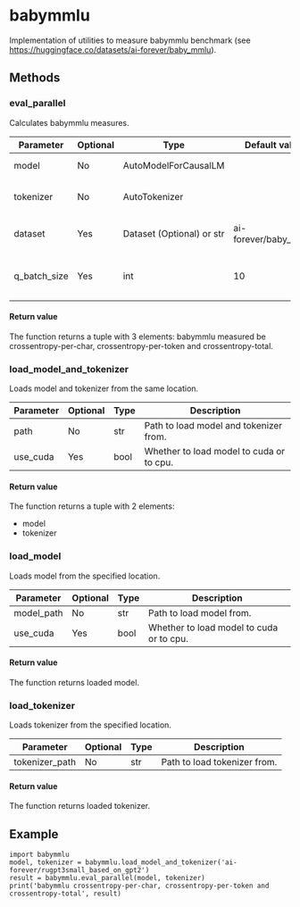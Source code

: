 # babymmlu

Implementation of utilities to measure babymmlu benchmark (see https://huggingface.co/datasets/ai-forever/baby_mmlu).

## Methods

### eval_parallel

Calculates babymmlu measures.

| Parameter    | Optional | Type                      | Default value        | Description                                 |
|--------------|----------|---------------------------|----------------------|---------------------------------------------|
| model        |    No    | AutoModelForCausalLM      |                      | Model to evaluate.                          |
| tokenizer    |    No    | AutoTokenizer             |                      | Tokenizer used with model.                  |
| dataset      |    Yes   | Dataset (Optional) or str | ai-forever/baby_mmlu | Dataset to evaluate model on.               |
| q_batch_size |    Yes   | int                       | 10                   | Number of questions to process in parallel. |

#### Return value
The function returns a tuple with 3 elements: babymmlu measured be crossentropy-per-char, crossentropy-per-token and crossentropy-total.

### load_model_and_tokenizer

Loads model and tokenizer from the same location.

| Parameter    | Optional | Type  | Description                                 |
|--------------|----------|-------|---------------------------------------------|
| path         |    No    | str   | Path to load model and tokenizer from.      |
| use_cuda     |   Yes    | bool  | Whether to load model to cuda or to cpu.    |


#### Return value
The function returns a tuple with 2 elements: 
* model
* tokenizer


### load_model

Loads model from the specified location.

| Parameter    | Optional | Type  | Description                                 |
|--------------|----------|-------|---------------------------------------------|
| model_path   |    No    | str   | Path to load model from.                    |
| use_cuda     |   Yes    | bool  | Whether to load model to cuda or to cpu.    |

#### Return value
The function returns loaded model.

### load_tokenizer

Loads tokenizer from the specified location.

| Parameter      | Optional | Type  | Description                                 |
|----------------|----------|-------|---------------------------------------------|
| tokenizer_path |    No    | str   | Path to load tokenizer from.                |

#### Return value
The function returns loaded tokenizer.


## Example
```
import babymmlu
model, tokenizer = babymmlu.load_model_and_tokenizer('ai-forever/rugpt3small_based_on_gpt2')
result = babymmlu.eval_parallel(model, tokenizer)
print('babymmlu crossentropy-per-char, crossentropy-per-token and crossentropy-total', result)
```
